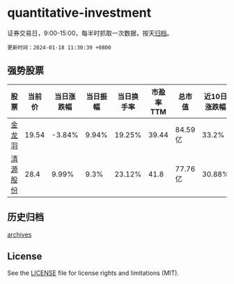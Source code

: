 # quantitative-investment

证券交易日，9:00-15:00，每半时抓取一次数据，按天[归档](archives)。

`更新时间：2024-01-18 11:30:39 +0800`

## 强势股票

|股票|当前价|当日涨跌幅|当日振幅|当日换手率|市盈率TTM|总市值|近10日涨跌幅|
|----|----|----|----|----|----|----|----|
|[金龙羽](https://xueqiu.com/S/SZ002882)|19.54|-3.84%|9.94%|19.25%|39.44|84.59亿|33.2%|
|[清源股份](https://xueqiu.com/S/SH603628)|28.4|9.99%|9.3%|23.12%|41.8|77.76亿|30.88%|

## 历史归档

[archives](archives)

## License

See the [LICENSE](LICENSE) file for license rights and limitations (MIT).